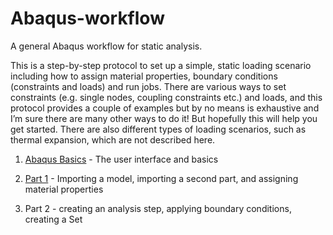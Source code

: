 # Abaqus-workflow
A general Abaqus workflow for static analysis.

This is a step-by-step protocol to set up a simple, static loading scenario including how to assign material properties, boundary conditions (constraints and loads) and run jobs. There are various ways to set constraints (e.g. single nodes, coupling constraints etc.) and loads, and this protocol provides a couple of examples but by no means is exhaustive and I’m sure there are many other ways to do it! But hopefully this will help you get started. There are also different types of loading scenarios, such as thermal expansion, which are not described here. 

1. [Abaqus Basics](https://github.com/acsharp-biomech/Abaqus-workflow/blob/main/Abaqus-basics.md) - The user interface and basics

2. [Part 1](https://github.com/acsharp-biomech/Abaqus-workflow/blob/main/Part-1.md) - Importing a model, importing a second part, and assigning material properties

3. Part 2 - creating an analysis step, applying boundary conditions, creating a Set
